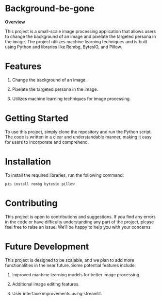 # Background-be-gone

**Overview**

This project is a small-scale image processing application that allows users to change the background of an image and pixelate the targeted persona in the image. The project utilizes machine learning techniques and is built using Python and libraries like Rembg, BytesIO, and Pillow.


# Features

1. Change the background of an image.

2. Pixelate the targeted persona in the image.

3. Utilizes machine learning techniques for image processing.


# Getting Started

To use this project, simply clone the repository and run the Python script. The code is written in a clear and understandable manner, making it easy for users to incorporate and comprehend.


# Installation

To install the required libraries, run the following command:

```pip install rembg bytesio pillow```


# Contributing

This project is open to contributions and suggestions. If you find any errors in the code or have difficulty understanding any part of the project, please feel free to raise an issue. We’ll be happy to help you with your concerns.


# Future Development

This project is designed to be scalable, and we plan to add more functionalities in the near future. Some potential features include:

1. Improved machine learning models for better image processing.

2. Additional image editing features.

3. User interface improvements using streamlit.


